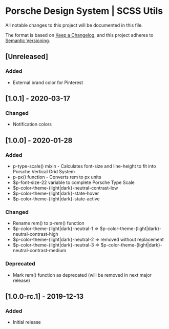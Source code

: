 # Porsche Design System | SCSS Utils
All notable changes to this project will be documented in this file.

The format is based on [Keep a Changelog](https://keepachangelog.com/en/1.0.0/),
and this project adheres to [Semantic Versioning](https://semver.org/spec/v2.0.0.html).

## [Unreleased]

### Added
- External brand color for Pinterest

## [1.0.1] - 2020-03-17

### Changed
- Notification colors

## [1.0.0] - 2020-01-28

### Added
- p-type-scale() mixin - Calculates font-size and line-height to fit into Porsche Vertical Grid System
- p-px() function - Converts rem to px units
- $p-font-size-22 variable to complete Porsche Type Scale
- $p-color-theme-{light|dark}-neutral-contrast-low
- $p-color-theme-{light|dark}-state-hover
- $p-color-theme-{light|dark}-state-active

### Changed
- Rename rem() to p-rem() function
- $p-color-theme-{light|dark}-neutral-1 => $p-color-theme-{light|dark}-neutral-contrast-high
- $p-color-theme-{light|dark}-neutral-2 => removed without replacement
- $p-color-theme-{light|dark}-neutral-3 => $p-color-theme-{light|dark}-neutral-contrast-medium

### Deprecated
- Mark rem() function as deprecated (will be removed in next major release)

## [1.0.0-rc.1] - 2019-12-13

### Added
- Initial release